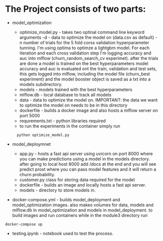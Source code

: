 # The Project consists of two parts:
* model_optimization
  * optimize_model.py - takes two optinal command line keyword arguments -d - data to optimize the model on (data.csv as default) -n number of trials for the 5 fold corss validation hyperparameter tunning. I'm using optima to optimze a lightgbm model. For each iteration and each cross validation step I'm logging accuracy and auc into mlflow (churn_random_search_cv experimet). after the trials are done a model is trained on the best hyperparameters model accuracy and auc is evaluated ont the train, validation and test sets, this gets logged into mlflow, including the model file (churn_best experiment) and the model booster object is saved as a txt into a models subdirectory.
  * models - models trained with the best hyperparameters
  * mlflow.db - local database to track all models
  * data - data to optimize the model on. IMPORTANT: the data we want to optimize the model on needs to be in this directory
  * dockerfile - builds a docker image and also hosts a mlflow server on port 5000
  * requrements.txt - python libraries required
  * to run the experiments in the container simply run
  ```
    python optimize_model.py
  ```
* model_deploymnet
  * app.py - hosts a fast api server using uvicorn on port 8000 where you can make predictions using a model in the models directory. after going to local host 8000 add /docs at the end and you will see predict prost where you can pass model features and it will return a churn probability.
  * customer.py class for storing data required for the model
  * dockerfile - builds an image and locally hosts a fast api server.
  * models - directory to store models in.
 
* docker-compose.yml - builds model_deployment and model_optimization images. also makes volumes for data, models and mlflow.db in model_optimization and models in model_deployment. to build images and run containers while in the module3 directory run
```
docker-compose up
```
* testing.ipynb - notebook used to test the process.


